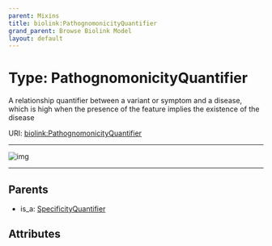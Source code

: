 ```yaml
---
parent: Mixins
title: biolink:PathognomonicityQuantifier
grand_parent: Browse Biolink Model
layout: default
---
```


# Type: PathognomonicityQuantifier


A relationship quantifier between a variant or symptom and a disease, which is high when the presence of the feature implies the existence of the disease

URI: [biolink:PathognomonicityQuantifier](https://w3id.org/biolink/vocab/PathognomonicityQuantifier)


---

![img](http://yuml.me/diagram/nofunky;dir:TB/class/\[SpecificityQuantifier]^-\[PathognomonicityQuantifier])

---


## Parents

 *  is_a: [SpecificityQuantifier](SpecificityQuantifier.md)

## Attributes

